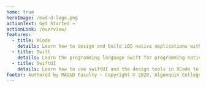 ```yaml
---
home: true
heroImage: /mad-d-logo.png
actionText: Get Started →
actionLink: /overview/
features:
  - title: XCode
    details: Learn how to design and build iOS native applications with XCode.
  - title: Swift
    details: Learn the programming language Swift for programming native iOS apps.
  - title: SwiftUI
    details: Learn how to use swiftUI and the design tools in XCode to storyboard and design your apps.
footer: Authored by MAD&D Faculty ~ Copyright © 2020, Algonquin College of Applied Arts and Technology
---
```


<ContactCard 
  name="Steve Griffith"
  img-url="/steve-griffith.jpeg"
  bio="Professor and Coordinator of the Mobile Application Design & Development program at Algonquin College"
  :details="[
      { label: 'email', value: 'griffis@algonquincollge.com' }, 
      { label: 'twitter', value: '@Prof3ssorSt3v3' }, 
      { label: 'github', value: 'prof3ssorSt3v3' }, 
      { label: 'office', value: 'J313c - by appointment' }
    ]"
/>
